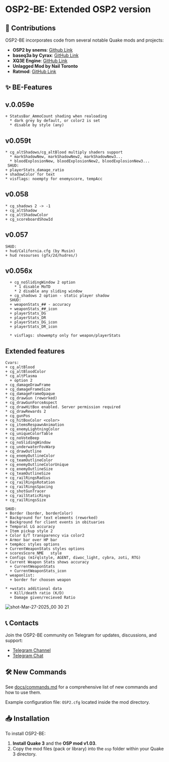 # OSP2-BE: Extended OSP2 version

## 🔧 Contributions

OSP2-BE incorporates code from several notable Quake mods and projects:
- **OSP2 by snems**: [Github Link](https://github.com/snems/OSP2)
- **baseq3a by Cyrax**: [GitHub Link](https://github.com/ec-/baseq3a)
- **XQ3E Engine**: [GitHub Link](https://github.com/xq3e/engine)
- **Unlagged Mod by Nail Toronto**
- **Ratmod**: [GitHub Link](https://github.com/rdntcntrl/ratoa_gamecode)

## ✨ BE-Features
## v.0.059e
```
+ StatusBar_AmmoCount shading when realoading
  * dark grey by default, or color2 is set
  * disable by style (any)
```
## v0.059t
```
* cg_altShadows/cg_altBlood multiply shaders support
  * markShadowNew, markShadowNew2, markShadowNew3...
  * bloodExplosionNew, bloodExplosionNew2, bloodExplosionNew3...
 SHUD: 
+ playerStats_damage_ratio
+ shadowColor for text
* visflags: noempty for enemyscore, tempAcc
```
## v0.058
```
* cg_shadows 2 -> -1
+ cg_altShadow
+ cg_altShadowColor
+ cg_scoreboardShowId
```
## v0.057
```
SHUD:
+ hud/California.cfg (by Musin)
+ hud resourses (gfx/2d/hudres/)
```
## v0.056x
```
  + cg_noSlidingWindow 2 option 
    * 1 disable MoTD
    * 2 disable any sliding window
  + cg_shadows 2 option - static player shadow
  SHUD:
  + weaponStats_## - accuracy
  + weaponStats_##_icon
  + playerStats_DG
  + playerStats_DR
  + playerStats_DG_icon
  + playerStats_DR_icon

  * visflags: showempty only for weapon/playerStats
```
## Extended features
```
Cvars:
+ cg_altBlood
+ cg_altBloodColor
* cg_altPlasma 
  + option 2
+ cg_damageDrawFrame
+ cg_damageFrameSize
+ cg_damageFrameOpaque
* cg_drawGun (reworked)
+ cg_drawGunForceAspect
* cg_drawHitBox enabled. Server permission required
* cg_drawRewards 2
+ cg_gunPos
+ cg_hitBoxColor <color>
+ cg_itemsRespawnAnimation
+ cg_enemyLightningColor
+ cg_uniqueColorTable
+ cg_noVoteBeep
+ cg_noSlidingWindow
+ cg_underwaterFovWarp
+ cg_drawOutline
+ cg_enemyOutlineColor
+ cg_teamOutlineColor
+ cg_enemyOutlineColorUnique
+ cg_enemyOutlineSize
+ cg_teamOutlineSize
+ cg_railRingsRadius
+ cg_railRingsRotation
+ cg_railRingsSpacing
+ cg_shotGunTracer
+ cg_railStaticRings
+ cg_railRingsSize 

SHUD:
+ Border (border, borderColor)
* Background for text elements (reworked)
+ Background for client events in obituaries
+ Temporal LG accuracy
+ Item pickup style 2
+ Color E/T transparency via color2
+ Armor bar over HP bar
+ tempAcc styles options
+ CurrentWeaponStats styles options
+ scoresScore_NME	style
+ Configs (m1rqlstyle, AGENT, diwoc_light, cybra, zoti, RTG)
+ Current Weapon Stats shows accuracy
  + CurrentWeaponStats
  + CurrentWeaponStats_icon
* weaponlist:
  + border for choosen weapon

* +wstats additional data
  + Kill/death ratio (K/D)
  + Damage given/recieved Ratio
```
![shot-Mar-27-2025_00 30 21](https://github.com/user-attachments/assets/11e8a2cf-8ef6-4984-a427-5af8ac9de650)


## 📞 Contacts

Join the OSP2-BE community on Telegram for updates, discussions, and support:
- [Telegram Channel](https://t.me/q3osp2)
- [Telegram Chat](https://t.me/q3_osp2)

## 🛠 New Commands

See [docs/commands.md](docs/commands.md) for a comprehensive list of new commands and how to use them.

Example configuration file: `OSP2.cfg` located inside the mod directory.

## 📥 Installation

To install OSP2-BE:

1. **Install Quake 3** and the **OSP mod v1.03**.
2. Copy the mod files (pack or library) into the `osp` folder within your Quake 3 directory.

